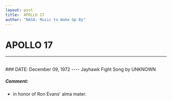 ```yaml
---
layout: post
title:  APOLLO 17
author: "NASA: Music to Wake Up By"
---
```


# APOLLO 17
----
<br/>
### DATE: December 09, 1972
----
Jayhawk Fight Song by UNKNOWN

##### Comment:
* in honor of Ron Evans' alma mater.
